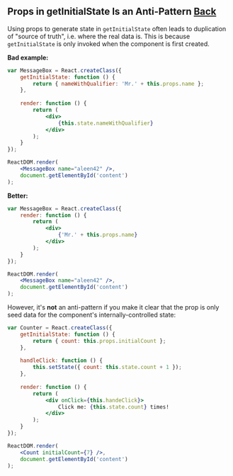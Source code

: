 ## Props in getInitialState Is an Anti-Pattern [Back](./../react.md)

Using props to generate state in `getInitialState` often leads to duplication of "source of truth", i.e. where the real data is. This is because `getInitialState` is only invoked when the component is first created.

**Bad example:**

```jsx
var MessageBox = React.createClass({
    getInitialState: function () {
        return { nameWithQualifier: 'Mr.' + this.props.name };
    },
    
    render: function () {
        return (
            <div>
                {this.state.nameWithQualifier}
            </div>
        );
    }
});

ReactDOM.render(
    <MessageBox name="aleen42" />,
    document.getElementById('content')
);
```

**Better:**

```jsx
var MessageBox = React.createClass({
    render: function () {
        return (
            <div>
                {'Mr.' + this.props.name}
            </div>
        );
    }
});

ReactDOM.render(
    <MessageBox name="aleen42" />,
    document.getElementById('content')
);
```

However, it's **not** an anti-pattern if you make it clear that the prop is only seed data for the component's internally-controlled state:

```jsx
var Counter = React.createClass({
    getInitialState: function () {
        return { count: this.props.initialCount };
    },
    
    handleClick: function () {
        this.setState({ count: this.state.count + 1 });
    },
    
    render: function () {
        return (
            <div onClick={this.handeClick}>
                Click me: {this.state.count} times!
            </div>
        );
    }
});

ReactDOM.render(
    <Count initialCount={7} />,
    document.getElementById('content')
);
```